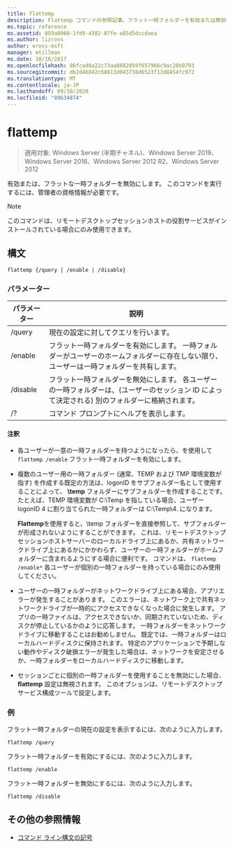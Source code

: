 ```yaml
---
title: flattemp
description: Flattemp コマンドの参照記事。フラット一時フォルダーを有効または無効にします。
ms.topic: reference
ms.assetid: 059a0960-1fd9-4382-87fe-a85d5dccdaea
ms.author: lizross
author: eross-msft
manager: mtillman
ms.date: 10/16/2017
ms.openlocfilehash: 86fcad8a22c73aa8682059f657966c9ac20b8793
ms.sourcegitcommit: db2d46842c68813d043738d6523f13d8454fc972
ms.translationtype: MT
ms.contentlocale: ja-JP
ms.lasthandoff: 09/10/2020
ms.locfileid: "89634874"
---
```

# <a name="flattemp"></a>flattemp

> 適用対象: Windows Server (半期チャネル)、Windows Server 2019、Windows Server 2016、Windows Server 2012 R2、Windows Server 2012

有効または、フラットな一時フォルダーを無効にします。 このコマンドを実行するには、管理者の資格情報が必要です。

> [!NOTE]
> このコマンドは、リモートデスクトップセッションホストの役割サービスがインストールされている場合にのみ使用できます。

## <a name="syntax"></a>構文

```
flattemp {/query | /enable | /disable}
```

### <a name="parameters"></a>パラメーター

| パラメーター | 説明 |
| --------- | ----------- |
| /query | 現在の設定に対してクエリを行います。 |
| /enable | フラット一時フォルダーを有効にします。 一時フォルダーがユーザーのホームフォルダーに存在しない限り、ユーザーは一時フォルダーを共有します。 |
| /disable | フラット一時フォルダーを無効にします。 各ユーザーの一時フォルダーは、(ユーザーのセッション ID によって決定される) 別のフォルダーに格納されます。 |
| /? | コマンド プロンプトにヘルプを表示します。 |

#### <a name="remarks"></a>注釈

- 各ユーザーが一意の一時フォルダーを持つようになったら、を使用して `flattemp /enable` フラット一時フォルダーを有効にします。

- 複数のユーザー用の一時フォルダー (通常、TEMP および TMP 環境変数が指す) を作成する既定の方法は、logonID をサブフォルダー名として使用することによって、 **\temp** フォルダーにサブフォルダーを作成することです。 たとえば、TEMP 環境変数が C:\Temp を指している場合、ユーザー logonID 4 に割り当てられた一時フォルダーは C:\Temp\4. になります。

    **Flattemp**を使用すると、\temp フォルダーを直接参照して、サブフォルダーが形成されないようにすることができます。 これは、リモートデスクトップセッションホストサーバーのローカルドライブ上にあるか、共有ネットワークドライブ上にあるかにかかわらず、ユーザーの一時フォルダーがホームフォルダーに含まれるようにする場合に便利です。 コマンドは、 `flattemp /enable*` 各ユーザーが個別の一時フォルダーを持っている場合にのみ使用してください。

- ユーザーの一時フォルダーがネットワークドライブ上にある場合、アプリエラーが発生することがあります。 このエラーは、ネットワーク上で共有ネットワークドライブが一時的にアクセスできなくなった場合に発生します。 アプリの一時ファイルは、アクセスできないか、同期されていないため、ディスクが停止しているかのように応答します。 一時フォルダーをネットワークドライブに移動することはお勧めしません。 既定では、一時フォルダーはローカルハードディスクに保持されます。 特定のアプリケーションで予期しない動作やディスク破損エラーが発生した場合は、ネットワークを安定させるか、一時フォルダーをローカルハードディスクに移動します。

- セッションごとに個別の一時フォルダーを使用することを無効にした場合、 **flattemp** 設定は無視されます。 このオプションは、リモートデスクトップサービス構成ツールで設定します。

### <a name="examples"></a>例

フラット一時フォルダーの現在の設定を表示するには、次のように入力します。

```
flattemp /query
```

フラット一時フォルダーを有効にするには、次のように入力します。

```
flattemp /enable
```

フラット一時フォルダーを無効にするには、次のように入力します。

```
flattemp /disable
```

## <a name="additional-references"></a>その他の参照情報

- [コマンド ライン構文の記号](command-line-syntax-key.md)

